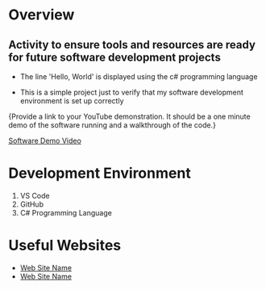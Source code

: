 # Overview

## Activity to ensure tools and resources are ready for future software development projects

- The line 'Hello, World' is displayed using the c# programming language

- This is a simple project just to verify that my software development environment is set up correctly

{Provide a link to your YouTube demonstration.  It should be a one minute demo of the software running and a walkthrough of the code.}

[Software Demo Video](http://youtube.link.goes.here)

# Development Environment

1. VS Code
2. GitHub
3. C# Programming Language

# Useful Websites

* [Web Site Name](http://url.link.goes.here)
* [Web Site Name](http://url.link.goes.here)